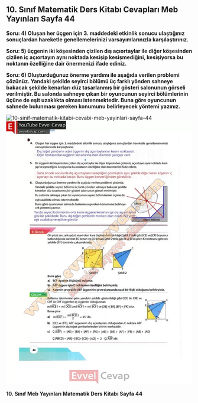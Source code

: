 ## 10. Sınıf Matematik Ders Kitabı Cevapları Meb Yayınları Sayfa 44

**Soru: 4) Oluşan her üçgen için 3. maddedeki etkinlik sonucu ulaştığınız sonuçlardan hareketle genellemelerinizi varsayımlarınızla karşılaştırınız.**

**Soru: 5) üçgenin iki köşesinden çizilen dış açıortaylar ile diğer köşesinden çizilen iç açıortayın aynı noktada kesişip kesişmediğini, kesişiyorsa bu noktanın özelliğine dair önermenizi ifade ediniz.**

**Soru: 6) Oluşturduğunuz önerme yardımı ile aşağıda verilen problemi çözünüz. Yandaki şekilde seyirci bölümü üç farklı yönden sahneye bakacak şekilde kenarları düz tasarlanmış bir gösteri salonunun görseli verilmiştir. Bu salonda sahneye çıkan bir oyuncunun seyirci bölümlerinin üçüne de eşit uzaklıkta olması istenmektedir. Buna göre oyuncunun sahnede bulunması gereken konumunu belirleyecek yöntemi yazınız.**

![10-sinif-matematik-kitabi-cevabi-meb-yayinlari-sayfa-44]()![10-sinif-matematik-kitabi-cevabi-meb-yayinlari-sayfa-44](./image1.webp)

**10. Sınıf Meb Yayınları Matematik Ders Kitabı Sayfa 44**